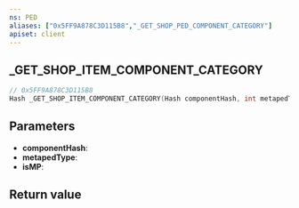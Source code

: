 ```yaml
---
ns: PED
aliases: ["0x5FF9A878C3D115B8","_GET_SHOP_PED_COMPONENT_CATEGORY"]
apiset: client
---
```

## _GET_SHOP_ITEM_COMPONENT_CATEGORY

```c
// 0x5FF9A878C3D115B8
Hash _GET_SHOP_ITEM_COMPONENT_CATEGORY(Hash componentHash, int metapedType, BOOL isMP);
```


## Parameters
* **componentHash**:
* **metapedType**:
* **isMP**:

## Return value